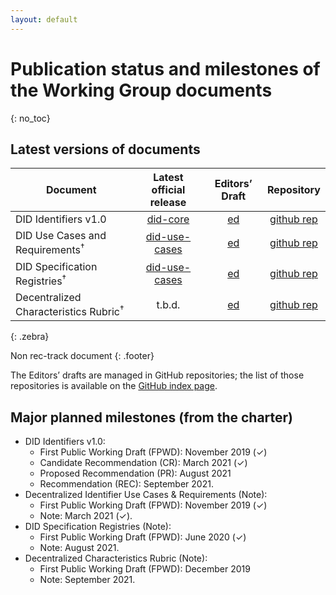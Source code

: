 ```yaml
---
layout: default
---
```


# Publication status and milestones of the Working Group documents
{: no_toc}

## Latest versions of documents

| Document | Latest official release | Editors’ Draft | Repository |
|----------|:-----------------------:|:--------------:|:----------:|
| DID Identifiers v1.0| [did-core](https://www.w3.org/TR/did-core/) | [ed](https://w3c.github.io/did-spec/) | [github rep](https://github.com/w3c/did-spec) |
| DID Use Cases and Requirements<sup>†<sup>   | [did-use-cases](https://www.w3.org/TR/did-use-cases/) | [ed](https://w3c.github.io/did-use-cases/) | [github rep](https://github.com/w3c/did-use-cases) |
| DID Specification Registries<sup>†<sup>   | [did-use-cases](https://www.w3.org/TR/did-spec-registries/) | [ed](https://w3c.github.io/did-spec-registries/) | [github rep](https://github.com/w3c/did-spec-registries/) |
| Decentralized Characteristics Rubric<sup>†<sup>  | t.b.d. | [ed](https://w3c.github.io/did-rubric/) | [github rep](https://github.com/w3c/did-rubric) |
{: .zebra}

Non rec-track document
{: .footer}

<!-- <div data-apiary="specifications"></div> -->

The Editors’ drafts are managed in GitHub repositories; the list of those repositories is available on the [GitHub index page](https://github.com/search?q=topic%3Adid-wg+org%3Aw3c&type=Repositories).

## Major planned milestones (from the charter)

* DID Identifiers v1.0:
    * First Public Working Draft (FPWD): November 2019 (✓)
    * Candidate Recommendation (CR): March 2021 (✓)
    * Proposed Recommendation (PR): August 2021
    * Recommendation (REC): September 2021.
* Decentralized Identifier Use Cases & Requirements (Note):
    * First Public Working Draft (FPWD): November 2019 (✓)
    * Note: March 2021 (✓).
* DID Specification Registries (Note):
    * First Public Working Draft (FPWD): June 2020 (✓)
    * Note: August 2021.
* Decentralized Characteristics Rubric (Note):
    * First Public Working Draft (FPWD): December 2019
    * Note: September 2021.

